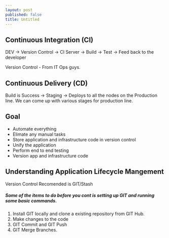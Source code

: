 ```yaml
---
layout: post
published: false
title: Untitled
---
```

## Continuous Integration (CI)

DEV -> Version Control -> CI Server -> Build -> Test -> Feed back to the developer 

Version Control - From IT Ops guys. 

## Continuous Delivery (CD) 

Build is Success -> Staging -> Deploys to all the nodes on the Production line. 
We can come up with various stages for production line. 

## Goal 
- Automate everything
- Elimate any manual tasks
- Store application and infrastructure code in version control
- Unify the application
- Perform end to end testing 
- Version app and infrastructure code


## Understanding Application Lifecycle Mangement

Version Control Recomended is GIT/Stash 

##### Some of the items to do before you cont is setting up GIT and running some basic commands. 
1. Install GIT locally and clone a existing repository from GIT Hub. 
2. Make changes to the code 
3. GIT Commit and GIT Push 
4. GIT Merge Branches.
